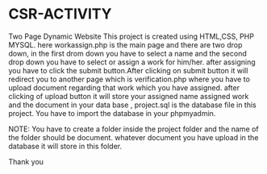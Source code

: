 # CSR-ACTIVITY
Two Page Dynamic Website
This project is created using HTML,CSS, PHP MYSQL. here workassign.php is the main page and there are two drop down, in the first drom down you have to select a name and the second drop down you have to select or assign a work for him/her.
after assigning you have to click the submit button.After clicking on submit button it will redirect you to another page which is verification.php where you have to upload document regarding that work which you have assigned.
after clicking of upload button it will store your assigned name assigned work and the document in your data base , project.sql is the database file in this project. You have to import the database in your phpmyadmin.

NOTE: You have to create a folder inside the project folder and the name of the folder should be document. whatever document you have upload in the database it will store in this folder.


Thank you 
